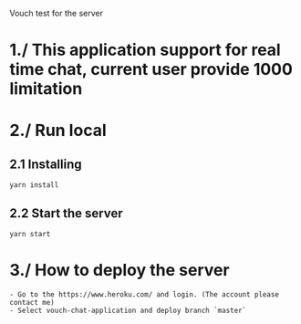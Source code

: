 Vouch test for the server

# 1./ This application support for real time chat, current user provide 1000 limitation

# 2./ Run local

## 2.1 Installing

    yarn install

## 2.2 Start the server

    yarn start

# 3./ How to deploy the server

    - Go to the https://www.heroku.com/ and login. (The account please contact me)
    - Select vouch-chat-application and deploy branch `master`
